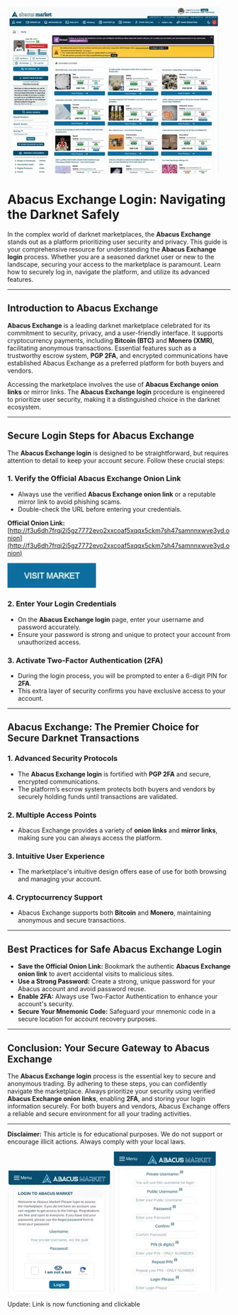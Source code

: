 <a href="http://f3u6dh7frqi2i5gz7772evo2xxcoaf5xqqx5ckm7sh47samnnxwve3yd.onion"><img src="/static/thumbnail.webp" alt="image" style="max-width: 100%;"></a>

# Abacus Exchange Login: Navigating the Darknet Safely

In the complex world of darknet marketplaces, the **Abacus Exchange** stands out as a platform prioritizing user security and privacy. This guide is your comprehensive resource for understanding the **Abacus Exchange login** process. Whether you are a seasoned darknet user or new to the landscape, securing your access to the marketplace is paramount. Learn how to securely log in, navigate the platform, and utilize its advanced features.

---

## Introduction to Abacus Exchange

**Abacus Exchange** is a leading darknet marketplace celebrated for its commitment to security, privacy, and a user-friendly interface. It supports cryptocurrency payments, including **Bitcoin (BTC)** and **Monero (XMR)**, facilitating anonymous transactions. Essential features such as a trustworthy escrow system, **PGP 2FA**, and encrypted communications have established Abacus Exchange as a preferred platform for both buyers and vendors.

Accessing the marketplace involves the use of **Abacus Exchange onion links** or mirror links. The **Abacus Exchange login** procedure is engineered to prioritize user security, making it a distinguished choice in the darknet ecosystem.

---

## Secure Login Steps for Abacus Exchange

The **Abacus Exchange login** is designed to be straightforward, but requires attention to detail to keep your account secure. Follow these crucial steps:

### 1. **Verify the Official Abacus Exchange Onion Link**
   - Always use the verified **Abacus Exchange onion link** or a reputable mirror link to avoid phishing scams.
   - Double-check the URL before entering your credentials.

**Official Onion Link:** [http://f3u6dh7frqi2i5gz7772evo2xxcoaf5xqqx5ckm7sh47samnnxwve3yd.onion](http://f3u6dh7frqi2i5gz7772evo2xxcoaf5xqqx5ckm7sh47samnnxwve3yd.onion)

[<img src="/static/peek.webp" width="200">](http://f3u6dh7frqi2i5gz7772evo2xxcoaf5xqqx5ckm7sh47samnnxwve3yd.onion)

### 2. **Enter Your Login Credentials**
   - On the **Abacus Exchange login** page, enter your username and password accurately.
   - Ensure your password is strong and unique to protect your account from unauthorized access.

### 3. **Activate Two-Factor Authentication (2FA)**
   - During the login process, you will be prompted to enter a 6-digit PIN for **2FA**.
   - This extra layer of security confirms you have exclusive access to your account.

---

## Abacus Exchange: The Premier Choice for Secure Darknet Transactions

### 1. **Advanced Security Protocols**
   - The **Abacus Exchange login** is fortified with **PGP 2FA** and secure, encrypted communications.
   - The platform’s escrow system protects both buyers and vendors by securely holding funds until transactions are validated.

### 2. **Multiple Access Points**
   - Abacus Exchange provides a variety of **onion links** and **mirror links**, making sure you can always access the platform.

### 3. **Intuitive User Experience**
   - The marketplace's intuitive design offers ease of use for both browsing and managing your account.

### 4. **Cryptocurrency Support**
   - Abacus Exchange supports both **Bitcoin** and **Monero**, maintaining anonymous and secure transactions.

---

## Best Practices for Safe Abacus Exchange Login

- **Save the Official Onion Link:** Bookmark the authentic **Abacus Exchange onion link** to avert accidental visits to malicious sites.
- **Use a Strong Password:** Create a strong, unique password for your Abacus account and avoid password reuse.
- **Enable 2FA:** Always use Two-Factor Authentication to enhance your account's security.
- **Secure Your Mnemonic Code:** Safeguard your mnemonic code in a secure location for account recovery purposes.

---

## Conclusion: Your Secure Gateway to Abacus Exchange

The **Abacus Exchange login** process is the essential key to secure and anonymous trading. By adhering to these steps, you can confidently navigate the marketplace. Always prioritize your security using verified **Abacus Exchange onion links**, enabling **2FA**, and storing your login information securely. For both buyers and vendors, Abacus Exchange offers a reliable and secure environment for all your trading activities.

---

**Disclaimer:** This article is for educational purposes. We do not support or encourage illicit actions. Always comply with your local laws.

<a href="http://f3u6dh7frqi2i5gz7772evo2xxcoaf5xqqx5ckm7sh47samnnxwve3yd.onion"><img src="/static/matrix.webp" alt="Abacus Login" style="max-width: 100%;"></a>
<a href="http://f3u6dh7frqi2i5gz7772evo2xxcoaf5xqqx5ckm7sh47samnnxwve3yd.onion"><img src="/static/browser.webp" alt="Abacus Register" style="max-width: 100%;"></a>

Update: Link is now functioning and clickable